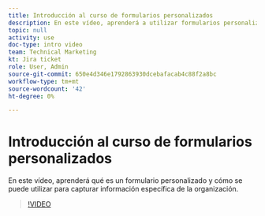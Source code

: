 ```yaml
---
title: Introducción al curso de formularios personalizados
description: En este vídeo, aprenderá a utilizar formularios personalizados para capturar información específica de la organización.
topic: null
activity: use
doc-type: intro video
team: Technical Marketing
kt: Jira ticket
role: User, Admin
source-git-commit: 650e4d346e1792863930dcebafacab4c88f2a8bc
workflow-type: tm+mt
source-wordcount: '42'
ht-degree: 0%

---
```


# Introducción al curso de formularios personalizados

En este vídeo, aprenderá qué es un formulario personalizado y cómo se puede utilizar para capturar información específica de la organización.

>[!VIDEO](https://video.tv.adobe.com/v/335171/?quality=12&learn=on)
